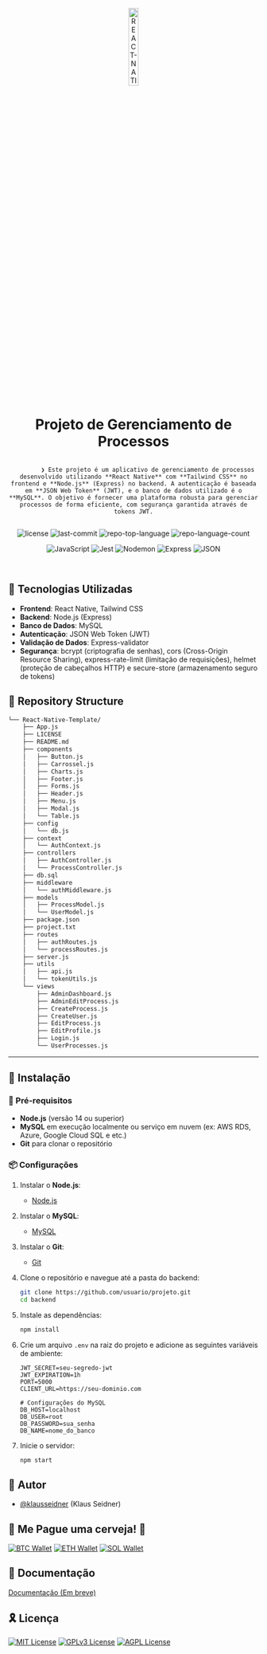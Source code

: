<p align="center">
  <img src="https://img.icons8.com/?size=512&id=55494&format=png" width="20%" alt="REACT-NATIVE-TEMPLATE-logo">
</p>
<p align="center">
    <h1 align="center">
        Projeto de Gerenciamento de Processos
    </h1>
</p>
<p align="center">
        <code>
        ❯ Este projeto é um aplicativo de gerenciamento de processos desenvolvido utilizando **React Native** com **Tailwind CSS** no frontend e **Node.js** (Express) no backend. A autenticação é baseada em **JSON Web Token** (JWT), e o banco de dados utilizado é o **MySQL**. O objetivo é fornecer uma plataforma robusta para gerenciar processos de forma eficiente, com segurança garantida através de tokens JWT.
        </code>
</p>
<p align="center">
	<img src="https://img.shields.io/github/license/klausseidner/React-Native-Template?style=flat&logo=opensourceinitiative&logoColor=white&color=0080ff" alt="license">
	<img src="https://img.shields.io/github/last-commit/klausseidner/React-Native-Template?style=flat&logo=git&logoColor=white&color=0080ff" alt="last-commit">
	<img src="https://img.shields.io/github/languages/top/klausseidner/React-Native-Template?style=flat&color=0080ff" alt="repo-top-language">
	<img src="https://img.shields.io/github/languages/count/klausseidner/React-Native-Template?style=flat&color=0080ff" alt="repo-language-count">
</p>
<p align="center">
	<img src="https://img.shields.io/badge/JavaScript-F7DF1E.svg?style=flat&logo=JavaScript&logoColor=black" alt="JavaScript">
	<img src="https://img.shields.io/badge/Jest-C21325.svg?style=flat&logo=Jest&logoColor=white" alt="Jest">
	<img src="https://img.shields.io/badge/Nodemon-76D04B.svg?style=flat&logo=Nodemon&logoColor=white" alt="Nodemon">
	<img src="https://img.shields.io/badge/Express-000000.svg?style=flat&logo=Express&logoColor=white" alt="Express">
	<img src="https://img.shields.io/badge/JSON-000000.svg?style=flat&logo=JSON&logoColor=white" alt="JSON">
</p>

<br>

## 🧩 Tecnologias Utilizadas
- **Frontend**: React Native, Tailwind CSS
- **Backend**: Node.js (Express)
- **Banco de Dados**: MySQL
- **Autenticação**: JSON Web Token (JWT)
- **Validação de Dados**: Express-validator
- **Segurança**: bcrypt (criptografia de senhas), cors (Cross-Origin Resource Sharing), express-rate-limit (limitação de requisições), helmet (proteção de cabeçalhos HTTP) e secure-store (armazenamento seguro de tokens)

## 📂 Repository Structure

```sh
└── React-Native-Template/
    ├── App.js
    ├── LICENSE
    ├── README.md
    ├── components
    │   ├── Button.js
    │   ├── Carrossel.js
    │   ├── Charts.js
    │   ├── Footer.js
    │   ├── Forms.js
    │   ├── Header.js
    │   ├── Menu.js
    │   ├── Modal.js
    │   └── Table.js
    ├── config
    │   └── db.js
    ├── context
    │   └── AuthContext.js
    ├── controllers
    │   ├── AuthController.js
    │   └── ProcessController.js
    ├── db.sql
    ├── middleware
    │   └── authMiddleware.js
    ├── models
    │   ├── ProcessModel.js
    │   └── UserModel.js
    ├── package.json
    ├── project.txt
    ├── routes
    │   ├── authRoutes.js
    │   └── processRoutes.js
    ├── server.js
    ├── utils
    │   ├── api.js
    │   └── tokenUtils.js
    └── views
        ├── AdminDashboard.js
        ├── AdminEditProcess.js
        ├── CreateProcess.js
        ├── CreateUser.js
        ├── EditProcess.js
        ├── EditProfile.js
        ├── Login.js
        └── UserProcesses.js
```

---

## 🚀 Instalação

### 🔖 Pré-requisitos
- **Node.js** (versão 14 ou superior)
- **MySQL** em execução localmente ou serviço em nuvem (ex: AWS RDS, Azure, Google Cloud SQL e etc.)
- **Git** para clonar o repositório

### 📦 Configurações
1. Instalar o **Node.js**:
   - [Node.js](https://nodejs.org/)

2. Instalar o **MySQL**:
    - [MySQL](https://www.mysql.com/)
    
3. Instalar o **Git**:
    - [Git](https://git-scm.com/)

4. Clone o repositório e navegue até a pasta do backend:
   ```bash
   git clone https://github.com/usuario/projeto.git
   cd backend

5. Instale as dependências:
    ```bash
    npm install

6. Crie um arquivo `.env` na raiz do projeto e adicione as seguintes variáveis de ambiente:
    ```env
    JWT_SECRET=seu-segredo-jwt
    JWT_EXPIRATION=1h
    PORT=5000
    CLIENT_URL=https://seu-dominio.com

    # Configurações do MySQL
    DB_HOST=localhost
    DB_USER=root
    DB_PASSWORD=sua_senha
    DB_NAME=nome_do_banco

7. Inicie o servidor:
    ```bash
    npm start

## 🤝 Autor

- [@klausseidner](https://www.github.com/klausseidner) (Klaus Seidner)

## 🍺 Me Pague uma cerveja! 🍺

[![BTC Wallet](https://en.cryptobadges.io/badge/big/0x0)](https://en.cryptobadges.io/donate/0x0)
[![ETH Wallet](https://en.cryptobadges.io/badge/big/0x0)](https://en.cryptobadges.io/donate/0x0)
[![SOL Wallet](https://en.cryptobadges.io/badge/big/0x0)](https://en.cryptobadges.io/donate/0x0)

## 📌 Documentação

[Documentação (Em breve)](#)

## 🎗 Licença

[![MIT License](https://img.shields.io/badge/License-MIT-green.svg)](https://choosealicense.com/licenses/mit/)
[![GPLv3 License](https://img.shields.io/badge/License-GPL%20v3-yellow.svg)](https://opensource.org/licenses/)
[![AGPL License](https://img.shields.io/badge/license-AGPL-blue.svg)](http://www.gnu.org/licenses/agpl-3.0)

